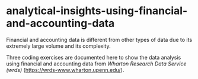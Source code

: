 # analytical-insights-using-financial-and-accounting-data

Financial and accounting data is different from other types of data due to its extremely large volume and its complexity.

Three coding exercises are documented here to show the data analysis using financial and accounting data from *Wharton Research Data Service (wrds)* (https://wrds-www.wharton.upenn.edu/).
